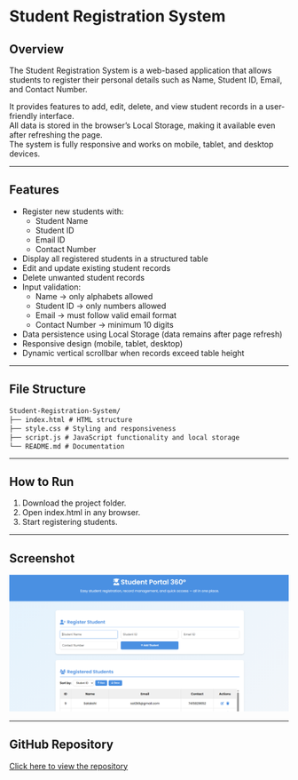 # Student Registration System

## Overview
The Student Registration System is a web-based application that allows students to register their personal details such as Name, Student ID, Email, and Contact Number.  

It provides features to add, edit, delete, and view student records in a user-friendly interface.  
All data is stored in the browser’s Local Storage, making it available even after refreshing the page.  
The system is fully responsive and works on mobile, tablet, and desktop devices.  

---

## Features
- Register new students with:
  - Student Name
  - Student ID
  - Email ID
  - Contact Number
- Display all registered students in a structured table  
- Edit and update existing student records  
- Delete unwanted student records  
- Input validation:
  - Name → only alphabets allowed  
  - Student ID → only numbers allowed  
  - Email → must follow valid email format  
  - Contact Number → minimum 10 digits  
- Data persistence using Local Storage (data remains after page refresh)  
- Responsive design (mobile, tablet, desktop)  
- Dynamic vertical scrollbar when records exceed table height  

---

## File Structure
```
Student-Registration-System/
├── index.html # HTML structure
├── style.css # Styling and responsiveness
├── script.js # JavaScript functionality and local storage
└── README.md # Documentation
```

---

## How to Run
1. Download the project folder.  
2. Open index.html in any browser.  
3. Start registering students.  

---

## Screenshot
![Student Registration Screenshot](SRS.PNG)

---

## GitHub Repository
[Click here to view the repository](https://github.com/deepikarani2k3/StudentRegistrationSystem)
